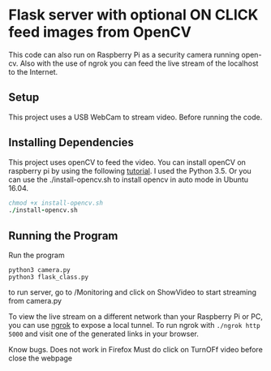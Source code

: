 # Flask server with optional ON CLICK  feed images from OpenCV

This code can also run on Raspberry Pi as a security camera running open-cv. Also with the use of ngrok you can feed the live stream of the localhost to the Internet.

## Setup

This project uses a USB WebCam to stream video. Before running the code.

## Installing Dependencies

This project uses openCV  to feed the video. You can install openCV on raspberry pi by using the following [tutorial](http://www.pyimagesearch.com/2016/04/18/install-guide-raspberry-pi-3-raspbian-jessie-opencv-3/). I used the Python 3.5. Or you can use the ./install-opencv.sh to install opencv in auto mode in Ubuntu 16.04.


``` for install opencv
chmod +x install-opencv.sh
./install-opencv.sh
```

## Running the Program

Run the program



```Open the terminal and run
python3 camera.py
python3 flask_class.py 
```
to run server, go to /Monitoring and click on ShowVideo to start streaming from camera.py


To view the live stream on a different network than your Raspberry Pi or PC, you can use [ngrok](https://ngrok.com/) to expose a local tunnel. To run ngrok with `./ngrok http 5000` and visit one of the generated links in your browser.

Know bugs. Does not work in Firefox 
	   Must do click on TurnOFf video before close the webpage
